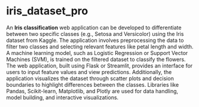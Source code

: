 # iris_dataset_pro
An **Iris classification** web application can be developed to differentiate between two specific classes (e.g., Setosa and Versicolor) using the Iris dataset from Kaggle. The application involves preprocessing the data to filter two classes and selecting relevant features like petal length and width. A machine learning model, such as Logistic Regression or Support Vector Machines (SVM), is trained on the filtered dataset to classify the flowers. The web application, built using Flask or Streamlit, provides an interface for users to input feature values and view predictions. Additionally, the application visualizes the dataset through scatter plots and decision boundaries to highlight differences between the classes. Libraries like Pandas, Scikit-learn, Matplotlib, and Plotly are used for data handling, model building, and interactive visualizations.
